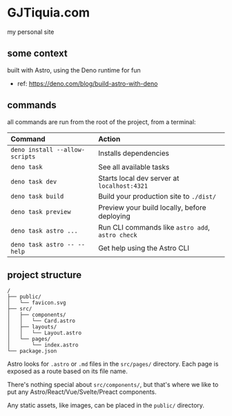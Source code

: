 # GJTiquia.com

my personal site

## some context

built with Astro, using the Deno runtime for fun
- ref: https://deno.com/blog/build-astro-with-deno

## commands

all commands are run from the root of the project, from a terminal:

| Command                         | Action                                           |
| :------------------------------ | :----------------------------------------------- |
| `deno install --allow-scripts`  | Installs dependencies                            |
| `deno task`                     | See all available tasks                           |
| `deno task dev`                 | Starts local dev server at `localhost:4321`      |
| `deno task build`               | Build your production site to `./dist/`          |
| `deno task preview`             | Preview your build locally, before deploying     |
| `deno task astro ...`           | Run CLI commands like `astro add`, `astro check` |
| `deno task astro -- --help`     | Get help using the Astro CLI                     |

## project structure

```text
/
├── public/
│   └── favicon.svg
├── src/
│   ├── components/
│   │   └── Card.astro
│   ├── layouts/
│   │   └── Layout.astro
│   └── pages/
│       └── index.astro
└── package.json
```

Astro looks for `.astro` or `.md` files in the `src/pages/` directory. Each page is exposed as a route based on its file name.

There's nothing special about `src/components/`, but that's where we like to put any Astro/React/Vue/Svelte/Preact components.

Any static assets, like images, can be placed in the `public/` directory.
